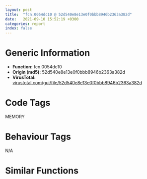```yaml
---
layout: post
title:  "fcn.0054dc10 @ 52d540e8e13e0f0bbb8946b2363a382d"
date:   2021-09-10 15:52:19 +0300
categories: report
index: false
---
```


# Generic Information
- **Function:** fcn.0054dc10
- **Origin (md5):** 52d540e8e13e0f0bbb8946b2363a382d
- **VirusTotal:** [virustotal.com/gui/file/52d540e8e13e0f0bbb8946b2363a382d][virustotal_ref]

# Code Tags
<span class="tag" id="MEMORY">MEMORY</span>


# Behaviour Tags
<span class="bhv-tag" id="na">N/A</span>

# Similar Functions
<script type="text/javascript" src="https://www.gstatic.com/charts/loader.js"></script>
<script type="text/javascript">

    google.charts.load('current', {'packages':['corechart']});
    google.charts.setOnLoadCallback(drawChart);

    function drawChart() {
    var data = new google.visualization.DataTable();
        data.addColumn('number', 'X');
        data.addColumn('number', 'Y');
        data.addColumn({type: 'string', role: 'tooltip', 'p': {'html': true}});
        data.addColumn({'type': 'string', 'role': 'style'});
        
        data.addRows([
    [-2.5402913093566895, 6.822536468505859, '<b><a href="/report/fcn.0054dc10@52d540e8e13e0f0bbb8946b2363a382d">fcn.0054dc10</a><br>@52d540e8e13e0f0bbb8946b2363a382d</b><br>', 'point { fill-color: #e0440e; }'],
[41.6038932800293, 14.766678810119629, '<b><a href="/report/fcn.0056a070@52d540e8e13e0f0bbb8946b2363a382d">fcn.0056a070</a><br>@52d540e8e13e0f0bbb8946b2363a382d</b><br>', 'null'],
[10.701580047607422, 85.27766418457031, '<b><a href="/report/fcn.0054a060@52d540e8e13e0f0bbb8946b2363a382d">fcn.0054a060</a><br>@52d540e8e13e0f0bbb8946b2363a382d</b><br>', 'null'],
[-16.694639205932617, 43.2646598815918, '<b><a href="/report/fcn.005bd2c0@52d540e8e13e0f0bbb8946b2363a382d">fcn.005bd2c0</a><br>@52d540e8e13e0f0bbb8946b2363a382d</b><br>', 'null'],
[-65.09197235107422, 10.867016792297363, '<b><a href="/report/fcn.005be2c0@52d540e8e13e0f0bbb8946b2363a382d">fcn.005be2c0</a><br>@52d540e8e13e0f0bbb8946b2363a382d</b><br>', 'null'],
[-44.278873443603516, -20.830154418945312, '<b><a href="/report/fcn.0054fe20@52d540e8e13e0f0bbb8946b2363a382d">fcn.0054fe20</a><br>@52d540e8e13e0f0bbb8946b2363a382d</b><br>', 'null'],
[-25.75696563720703, 84.70442962646484, '<b><a href="/report/fcn.005bcf00@52d540e8e13e0f0bbb8946b2363a382d">fcn.005bcf00</a><br>@52d540e8e13e0f0bbb8946b2363a382d</b><br>', 'null'],
[19.198747634887695, 46.46913146972656, '<b><a href="/report/fcn.0054a740@52d540e8e13e0f0bbb8946b2363a382d">fcn.0054a740</a><br>@52d540e8e13e0f0bbb8946b2363a382d</b><br>', 'null'],
[-70.03504180908203, 48.531219482421875, '<b><a href="/report/fcn.005bd800@52d540e8e13e0f0bbb8946b2363a382d">fcn.005bd800</a><br>@52d540e8e13e0f0bbb8946b2363a382d</b><br>', 'null'],

        ]);

    var options = {
        title: 'Similarity Plot',
        legend: 'none',
        colors: ['#dedbd9', '#e6693e', '#ec8f6e', '#f3b49f', '#f6c7b6'],
        tooltip: {isHtml: true, trigger: 'both'},
        explorer: {
        actions: ["dragToZoom", "rightClickToReset"],
        },
        chartArea: {
        width: '80%',
        height: '80%'
        },
        width: '100%',
        height: '100%'
    };

    var chart = new google.visualization.ScatterChart(document.getElementById('chart_div'));

    chart.draw(data, options);
    }
    
</script>


<div id="chart_div" style="width: 100%px; height: 100%;"></div>

# Disassembled Code
{% highlight nasm %}

push ebp
mov ebp, esp
push 0xffffffffffffffff
push 0x65f761
mov eax, dword
push eax
sub esp, 0x1c0
push ebx
push esi
push edi
mov eax, dword[section..data]
xor eax, ebp
push eax
lea eax, [ebp-0xc]
mov dword
mov dword[ebp-0x10], esp
mov edi, ecx
mov dword[ebp-0x44], edi
lea ecx, [ebp-0x114]
call fcn.00551ca0
mov dword[ebp-4], 0
lea ecx, [ebp-0xa0]
call fcn.005514b0
mov byte[ebp-4], 1
lea ecx, [ebp-0x104]
call fcn.00550f60
mov byte[ebp-4], 2
lea ecx, [ebp-0x1ac]
call fcn.00555fa0
mov byte[ebp-4], 3
lea ecx, [ebp-0x16c]
call fcn.005551b0
mov byte[ebp-4], 4
lea eax, [ebp-0x14]
push eax
lea ecx, [ebp-0x114]
call fcn.00551e10
mov dword[ebp-0x20], str.wYZMNiX6gN
lea eax, [ebp-0x20]
push eax
lea ecx, [ebp-0xa0]
call fcn.00552bd0
mov dword[ebp-0x20], str.9vQG7SAyvRKPWsjceb0hHgnByKN4jSUTyMJ
lea eax, [ebp-0x20]
push eax
lea ecx, [ebp-0xa0]
call fcn.00552bd0
mov dword[ebp-0x20], str.Pf0b1B7AoZtevNhhkUNLfGzMK8vrQC6CpONAwXd
lea eax, [ebp-0x20]
push eax
lea ecx, [ebp-0xa0]
call fcn.00552c00
lea eax, [ebp-0x14]
push eax
lea ecx, [ebp-0xa0]
call fcn.005515b0
lea eax, [ebp-0xa0]
push eax
lea ecx, [ebp-0x114]
call fcn.00555f30
lea eax, [ebp-0x14]
push eax
lea ecx, [ebp-0x114]
call fcn.00551e30
mov esi, eax
lea eax, [ebp-0x6c]
push eax
lea ecx, [ebp-0x114]
call fcn.00551e10
push dword[esi]
push dword[eax]
call fcn.00572e20
add esp, 8
mov byte[ebp-4], 5
wait
push 0x9e
lea ecx, [ebp-0x104]
call fcn.00552f20
wait
mov dword[ebp-4], 4
jmp 0x54dd5e
mov byte[ebp-0x23], 0xa3
lea eax, [ebp-0x23]
push eax
lea ecx, [ebp-0x104]
call fcn.00553080
lea eax, [ebp-0x14]
push eax
lea ecx, [ebp-0x104]
call fcn.00551150
mov esi, eax
lea eax, [ebp-0x6c]
push eax
lea ecx, [ebp-0x104]
call fcn.00551130
push dword[esi]
push dword[eax]
call fcn.0056fc20
add esp, 8
mov dword[ebp-0x20], 0
lea eax, [ebp-0x20]
push eax
lea ecx, [ebp-0x16c]
call fcn.005560c0
mov dword[eax], 0x62
mov dword[ebp-0x20], 0
lea eax, [ebp-0x20]
push eax
lea ecx, [ebp-0x16c]
call fcn.005560c0
mov dword[eax], 0xf3
movsd xmm0, qword[0x67a980]
movsd qword[ebp-0x30], xmm0
lea eax, [ebp-0x16c]
push eax
lea eax, [ebp-0x30]
push eax
lea ecx, [ebp-0x1ac]
call fcn.00555ff0
mov ecx, eax
call fcn.00555220
mov eax, dword[edi+0xc]
cmp dword[eax+0xa4], 0
je 0x54e1e3
lea ecx, [ebp-0x30]
call fcn.00551340
mov byte[ebp-4], 7
lea ecx, [ebp-0x78]
call fcn.00550f60
mov byte[ebp-4], 8
lea ecx, [ebp-0x3c]
call fcn.00550f60
mov byte[ebp-4], 9
lea ecx, [ebp-0x64]
call fcn.005561d0
mov byte[ebp-4], 0xa
lea ecx, [ebp-0x50]
call fcn.00550f60
mov byte[ebp-4], 0xb
lea ecx, [ebp-0x14c]
call fcn.00552090
mov byte[ebp-4], 0xc
lea ecx, [ebp-0x58]
call fcn.00556540
mov byte[ebp-4], 0xd
lea ecx, [ebp-0x80]
call fcn.00556540
mov byte[ebp-4], 0xe
lea ecx, [ebp-0x8c]
call fcn.00556540
mov byte[ebp-4], 0xf
lea ecx, [ebp-0x98]
call fcn.00556540
mov byte[ebp-4], 0x10
mov dword[ebp-0x20], 0xe994bf5d
lea eax, [ebp-0x20]
push eax
lea ecx, [ebp-0x78]
call fcn.005512a0
lea eax, [ebp-0x40]
push eax
lea ecx, [ebp-0x78]
call fcn.00551150
mov esi, eax
lea eax, [ebp-0x1c]
push eax
lea ecx, [ebp-0x78]
call fcn.00551130
push dword[esi]
push dword[eax]
call fcn.0056fbb0
add esp, 8
lea eax, [ebp-0x78]
push eax
lea ecx, [ebp-0x30]
call fcn.00551400
mov dword[ebp-0xe4], 0xf9faaa6e
lea eax, [ebp-0xe4]
push eax
lea ecx, [ebp-0x3c]
call fcn.005512a0
mov byte[ebp-4], 0x11
wait
push 0x85
lea ecx, [ebp-0x3c]
call fcn.00551270
wait
mov dword[ebp-4], 0x10
jmp 0x54df1a
lea eax, [ebp-0x1c]
push eax
lea ecx, [ebp-0x3c]
call fcn.00551130
lea eax, [ebp-0x1c]
push eax
lea ecx, [ebp-0x3c]
call fcn.00551150
mov esi, eax
lea eax, [ebp-0x40]
push eax
lea ecx, [ebp-0x3c]
call fcn.00551130
push dword[esi]
push dword[eax]
call fcn.0056fa00
add esp, 8
lea eax, [ebp-0x3c]
push eax
lea ecx, [ebp-0x30]
call fcn.00551430
mov dword[ebp-0x40], 0xe64c
lea eax, [ebp-0x40]
push eax
lea eax, [ebp-0x1c]
push eax
lea ecx, [ebp-0x64]
call fcn.00555500
mov dword[ebp-0xec], 0x8ec5
mov byte[ebp-0x15], 0x45
lea eax, [ebp-0x15]
push eax
lea ecx, [ebp-0x50]
call fcn.00556310
mov byte[ebp-0x15], 0x14
lea eax, [ebp-0x15]
push eax
lea ecx, [ebp-0x50]
call fcn.00556310
lea eax, [ebp-0x1c]
push eax
lea ecx, [ebp-0x50]
call fcn.00551150
mov esi, eax
lea eax, [ebp-0x40]
push eax
lea ecx, [ebp-0x50]
call fcn.00551130
push dword[esi]
push dword[eax]
call fcn.00572e40
add esp, 8
lea eax, [ebp-0x50]
push eax
lea eax, [ebp-0xec]
push eax
lea ecx, [ebp-0x64]
call fcn.00556220
mov ecx, eax
call fcn.00556390
mov dword[ebp-0x11c], 0x1ffa7c74
mov byte[ebp-0x28], 0xab
lea eax, [ebp-0x28]
push eax
lea ecx, [ebp-0x58]
call fcn.005565b0
mov dword[eax], 0x1532c89a
mov byte[ebp-0x22], 0xc
lea eax, [ebp-0x22]
push eax
lea ecx, [ebp-0x58]
call fcn.005565b0
mov dword[eax], 0x6c46273a
lea eax, [ebp-0x58]
push eax
lea eax, [ebp-0x11c]
push eax
lea ecx, [ebp-0x14c]
call fcn.005564d0
mov ecx, eax
call fcn.00556590
mov dword[ebp-0xdc], 0x2885c706
mov byte[ebp-0x26], 0xc1
lea eax, [ebp-0x26]
push eax
lea ecx, [ebp-0x80]
call fcn.005565b0
mov dword[eax], 0x3b6e132f
lea ecx, [ebp-0x80]
call fcn.00552370
lea eax, [ebp-0x80]
push eax
lea eax, [ebp-0xdc]
push eax
lea ecx, [ebp-0x14c]
call fcn.005564d0
mov ecx, eax
call fcn.00556590
mov dword[ebp-0x6c], 0x678db9c
lea ecx, [ebp-0x8c]
call fcn.00552370
mov byte[ebp-0x24], 0x96
lea eax, [ebp-0x24]
push eax
lea ecx, [ebp-0x8c]
call fcn.005565b0
mov dword[eax], 0x9299ac95
mov byte[ebp-0x27], 0xae
lea eax, [ebp-0x27]
push eax
lea ecx, [ebp-0x8c]
call fcn.005565b0
mov dword[eax], 0xeafdfa69
lea eax, [ebp-0x8c]
push eax
lea eax, [ebp-0x6c]
push eax
lea ecx, [ebp-0x14c]
call fcn.005564d0
mov ecx, eax
call fcn.00556590
mov dword[ebp-0x14], 0xb50e103d
mov byte[ebp-0x25], 0xc6
lea eax, [ebp-0x25]
push eax
lea ecx, [ebp-0x98]
call fcn.005565b0
mov dword[eax], 0xba784e2b
mov byte[ebp-0x21], 0xdf
lea eax, [ebp-0x21]
push eax
lea ecx, [ebp-0x98]
call fcn.005565b0
mov dword[eax], 0xfd00f45b
lea eax, [ebp-0x1c]
push eax
lea ecx, [ebp-0x98]
call fcn.005515d0
mov byte[ebp-0x15], 0x6b
lea eax, [ebp-0x15]
push eax
lea ecx, [ebp-0x98]
call fcn.00556650
lea eax, [ebp-0x98]
push eax
lea eax, [ebp-0x14]
push eax
lea ecx, [ebp-0x14c]
call fcn.005564d0
mov ecx, eax
call fcn.00556590
push 0x40
push 0x1000
mov eax, dword[edi+0xc]
push dword[eax+0x50]
push 0
call dword[sym.imp.KERNEL32.dll_VirtualAlloc]
mov dword[edi+0x10], eax
mov byte[ebp-4], 0xf
lea ecx, [ebp-0x98]
call fcn.0054a6f0
mov byte[ebp-4], 0xe
lea ecx, [ebp-0x8c]
call fcn.0054a6f0
mov byte[ebp-4], 0xd
lea ecx, [ebp-0x80]
call fcn.0054a6f0
mov byte[ebp-4], 0xc
lea ecx, [ebp-0x58]
call fcn.0054a6f0
mov byte[ebp-4], 0xb
lea ecx, [ebp-0x14c]
call fcn.0054a6a0
mov byte[ebp-4], 0xa
lea ecx, [ebp-0x50]
call fcn.00552f10
mov byte[ebp-4], 9
lea ecx, [ebp-0x64]
call fcn.0054ea10
mov byte[ebp-4], 8
lea ecx, [ebp-0x3c]
call fcn.00550f80
mov byte[ebp-4], 7
lea ecx, [ebp-0x78]
call fcn.00550f80
mov byte[ebp-4], 4
lea ecx, [ebp-0x30]
call fcn.005513a0
lea ecx, [ebp-0x1cc]
call fcn.005566a0
mov byte[ebp-4], 0x13
lea ecx, [ebp-0x124]
call fcn.005514b0
mov byte[ebp-4], 0x14
lea ecx, [ebp-0x90]
call fcn.00550f60
mov byte[ebp-4], 0x15
lea ecx, [ebp-0xc8]
call fcn.00551970
mov byte[ebp-4], 0x16
lea ecx, [ebp-0xa8]
call fcn.005514b0
mov byte[ebp-4], 0x17
lea ecx, [ebp-0xb8]
call fcn.005514b0
mov byte[ebp-4], 0x18
mov dword[ebp-0x14], 0x8a5b
lea eax, [ebp-0x14]
push eax
lea ecx, [ebp-0x124]
call fcn.005528c0
mov dword[ebp-0x14], 0x7bee
lea eax, [ebp-0x14]
push eax
lea ecx, [ebp-0x124]
call fcn.005528f0
mov dword[ebp-0x14], 0x7355367
lea eax, [ebp-0x14]
push eax
lea ecx, [ebp-0x90]
call fcn.00552c30
lea eax, [ebp-0x1c]
push eax
lea ecx, [ebp-0x90]
call fcn.00551150
mov esi, eax
lea eax, [ebp-0x14]
push eax
lea ecx, [ebp-0x90]
call fcn.00551130
push dword[esi]
push dword[eax]
call fcn.0056fbb0
add esp, 8
mov dword[ebp-0xf4], 0x3e953194
mov dword[ebp-0x14], 0
lea eax, [ebp-0x14]
push eax
lea ecx, [ebp-0xa8]
call fcn.00552b60
mov dword[ebp-0x14], 0
lea eax, [ebp-0x14]
push eax
lea ecx, [ebp-0xa8]
call fcn.00552b60
mov dword[ebp-0x14], 0
lea eax, [ebp-0x14]
push eax
lea ecx, [ebp-0xa8]
call fcn.00552b30
mov dword[ebp-0x14], 0
lea eax, [ebp-0x14]
push eax
lea ecx, [ebp-0xa8]
call fcn.00552b30
lea eax, [ebp-0xa8]
push eax
lea eax, [ebp-0xf4]
push eax
lea ecx, [ebp-0xc8]
call fcn.00556770
mov ecx, eax
call fcn.00552b90
mov dword[ebp-0xe0], 0x8f52dc34
mov dword[ebp-0x14], 0
lea eax, [ebp-0x14]
push eax
lea ecx, [ebp-0xb8]
call fcn.00552b30
mov dword[ebp-0x14], 0
lea eax, [ebp-0x14]
push eax
lea ecx, [ebp-0xb8]
call fcn.00552b30
lea eax, [ebp-0xb8]
push eax
lea eax, [ebp-0xe0]
push eax
lea ecx, [ebp-0xc8]
call fcn.00556770
mov ecx, eax
call fcn.00552b90
mov dword[ebp-0x14], 0xbf065336
lea eax, [ebp-0x14]
push eax
lea eax, [ebp-0x1c]
push eax
lea ecx, [ebp-0xc8]
call fcn.005535e0
mov dword[ebp-0x118], 0
lea eax, [ebp-0x118]
push eax
push 0x40
mov eax, dword[edi+0xc]
push dword[eax+0x50]
push dword[edi+0x10]
call dword[sym.imp.KERNEL32.dll_VirtualProtect]
mov eax, dword[edi+0xc]
push dword[eax+0x50]
push 0
push dword[edi+0x10]
call fcn.00607880
mov eax, dword[edi+0xc]
push dword[eax+0x54]
push dword[edi+4]
push dword[edi+0x10]
call fcn.00607230
add esp, 0x18
lea ecx, [ebp-0x84]
call fcn.00550f60
mov byte[ebp-4], 0x19
lea ecx, [ebp-0x18c]
call fcn.00555c10
mov byte[ebp-4], 0x1a
lea ecx, [ebp-0x68]
call fcn.00550f60
mov byte[ebp-4], 0x1b
lea ecx, [ebp-0xc0]
call fcn.00553c90
mov byte[ebp-4], 0x1c
lea ecx, [ebp-0x78]
call fcn.00550f60
mov byte[ebp-4], 0x1d
lea ecx, [ebp-0x5c]
call fcn.00550f60
mov byte[ebp-4], 0x1e
mov dword[ebp-0x14], 0x5fa6
lea eax, [ebp-0x14]
push eax
lea ecx, [ebp-0x84]
call fcn.005523b0
mov dword[ebp-0x14], 0xc510
lea eax, [ebp-0x14]
push eax
lea ecx, [ebp-0x84]
call fcn.005523b0
lea eax, [ebp-0x1c]
push eax
lea ecx, [ebp-0x84]
call fcn.00551150
mov esi, eax
lea eax, [ebp-0x14]
push eax
lea ecx, [ebp-0x84]
call fcn.00551130
push dword[esi]
push dword[eax]
call fcn.0056fb40
add esp, 8
mov dword[ebp-0x14], 0x7701
lea eax, [ebp-0x14]
push eax
lea eax, [ebp-0x1c]
push eax
lea ecx, [ebp-0x18c]
call fcn.00556880
mov dword[ebp-0x128], 0xffffe441
mov dword[ebp-0xe8], 0x72df965c
lea eax, [ebp-0xe8]
push eax
lea ecx, [ebp-0x68]
call fcn.005512a0
mov dword[ebp-0x12c], 0x2575f082
lea eax, [ebp-0x12c]
push eax
lea ecx, [ebp-0x68]
call fcn.005512a0
lea eax, [ebp-0x1c]
push eax
lea ecx, [ebp-0x68]
call fcn.00551150
mov dword[ebp-0xf0], 0x3b838106
lea eax, [ebp-0xf0]
push eax
lea ecx, [ebp-0x68]
call fcn.005512a0
lea eax, [ebp-0x1c]
push eax
lea ecx, [ebp-0x68]
call fcn.00551150
mov esi, eax
lea eax, [ebp-0x14]
push eax
lea ecx, [ebp-0x68]
call fcn.00551130
push dword[esi]
push dword[eax]
call fcn.0056fa50
add esp, 8
lea eax, [ebp-0x68]
push eax
lea eax, [ebp-0x128]
push eax
lea ecx, [ebp-0x18c]
call fcn.00556810
mov ecx, eax
call fcn.00550f90
lea ecx, [ebp-0xc0]
call fcn.00556930
lea eax, [ebp-0x1c]
push eax
lea ecx, [ebp-0x78]
call fcn.00551150
lea eax, [ebp-0x1c]
push eax
lea ecx, [ebp-0x78]
call fcn.00551150
mov esi, eax
lea eax, [ebp-0x14]
push eax
lea ecx, [ebp-0x78]
call fcn.00551130
push dword[esi]
push dword[eax]
call fcn.0056fb40
add esp, 8
mov dword[ebp-0x14], 0x40ee
lea eax, [ebp-0x78]
push eax
lea eax, [ebp-0x14]
push eax
lea ecx, [ebp-0xc0]
call fcn.005568a0
mov ecx, eax
call fcn.00552440
mov dword[ebp-0xf8], 0x3ab1
lea eax, [ebp-0xf8]
push eax
lea ecx, [ebp-0x5c]
call fcn.00552590
lea eax, [ebp-0x1c]
push eax
lea ecx, [ebp-0x5c]
call fcn.00551150
mov dword[ebp-0xd8], 0xfc89
lea eax, [ebp-0xd8]
push eax
lea ecx, [ebp-0x5c]
call fcn.00552590
lea eax, [ebp-0x1c]
push eax
lea ecx, [ebp-0x5c]
call fcn.00551150
mov esi, eax
lea eax, [ebp-0x14]
push eax
lea ecx, [ebp-0x5c]
call fcn.00551130
push dword[esi]
push dword[eax]
call fcn.0056fb60
add esp, 8
mov dword[ebp-0x14], 0x698d
lea eax, [ebp-0x5c]
push eax
lea eax, [ebp-0x14]
push eax
lea ecx, [ebp-0xc0]
call fcn.005568a0
mov ecx, eax
call fcn.00552440
mov eax, dword[edi+0xc]
movzx ecx, word[eax+0x14]
xor ebx, ebx
xor edx, edx
cmp dx, word[eax+6]
jae 0x54e66a
lea esi, [eax+0x2c]
add esi, ecx
push dword[esi-4]
mov eax, dword[esi]
add eax, dword[edi+4]
push eax
mov eax, dword[esi-8]
add eax, dword[edi+0x10]
push eax
call fcn.00607230
add esp, 0xc
inc ebx
lea esi, [esi+0x28]
mov eax, dword[edi+0xc]
movzx eax, word[eax+6]
cmp ebx, eax
jb 0x54e643
lea ecx, [ebp-0x50]
call fcn.00550f60
mov byte[ebp-4], 0x1f
lea ecx, [ebp-0x3c]
call fcn.00550f60
mov byte[ebp-4], 0x20
lea ecx, [ebp-0xd4]
call fcn.00550f60
mov byte[ebp-4], 0x21
lea ecx, [ebp-0xb0]
call fcn.005540c0
mov byte[ebp-4], 0x22
mov dword[ebp-0x14], 0x596bf047
lea eax, [ebp-0x14]
push eax
lea ecx, [ebp-0x50]
call fcn.00552c30
mov dword[ebp-0x14], 0x663c6701
lea eax, [ebp-0x14]
push eax
lea ecx, [ebp-0x50]
call fcn.00552c30
mov dword[ebp-0x14], 0xcdd4f376
lea eax, [ebp-0x14]
push eax
lea ecx, [ebp-0x50]
call fcn.00552c30
lea eax, [ebp-0x1c]
push eax
lea ecx, [ebp-0x50]
call fcn.00551150
mov esi, eax
lea eax, [ebp-0x14]
push eax
lea ecx, [ebp-0x50]
call fcn.00551130
push dword[esi]
push dword[eax]
call fcn.0056fbb0
add esp, 8
mov byte[ebp-4], 0x23
wait
push 0x26
lea ecx, [ebp-0x3c]
call fcn.00556970
wait
mov dword[ebp-4], 0x22
jmp 0x54e728
mov byte[ebp-4], 0x25
wait
push 0x60
lea ecx, [ebp-0x3c]
call fcn.00556970
wait
mov dword[ebp-4], 0x22
jmp 0x54e751
lea eax, [ebp-0x1c]
push eax
lea ecx, [ebp-0x3c]
call fcn.00551130
mov dword[ebp-0x108], 0
lea eax, [ebp-0x108]
push eax
lea ecx, [ebp-0xd4]
call fcn.005512a0
lea eax, [ebp-0x1c]
push eax
lea ecx, [ebp-0xd4]
call fcn.00551130
lea eax, [ebp-0x1c]
push eax
lea ecx, [ebp-0xd4]
call fcn.00551150
mov esi, eax
lea eax, [ebp-0x14]
push eax
lea ecx, [ebp-0xd4]
call fcn.00551130
push dword[esi]
push dword[eax]
call fcn.0056fbb0
add esp, 8
lea eax, [ebp-0xd4]
push eax
lea ecx, [ebp-0x3c]
call fcn.00554310
lea eax, [ebp-0x1c]
push eax
lea ecx, [ebp-0x3c]
call fcn.00551150
mov esi, eax
lea eax, [ebp-0x14]
push eax
lea ecx, [ebp-0x3c]
call fcn.00551130
push dword[esi]
push dword[eax]
call fcn.00572e90
add esp, 8
movsd xmm0, qword[0x67ab70]
movsd qword[ebp-0x30], xmm0
lea eax, [ebp-0x30]
push eax
lea ecx, [ebp-0xb0]
call fcn.00554cc0
movsd xmm0, qword[0x67ada8]
movsd qword[ebp-0x30], xmm0
lea eax, [ebp-0x30]
push eax
lea ecx, [ebp-0xb0]
call fcn.00554cc0
movsd xmm0, qword[0x67ad58]
movsd qword[ebp-0x30], xmm0
lea eax, [ebp-0x30]
push eax
lea ecx, [ebp-0xb0]
call fcn.00554cc0
movsd xmm0, qword[0x67aab0]
movsd qword[ebp-0x30], xmm0
lea eax, [ebp-0x30]
push eax
lea ecx, [ebp-0xb0]
call fcn.00554cc0
mov ecx, edi
call fcn.0054eab0
mov ecx, edi
call fcn.0054fe20
mov eax, dword[edi+0xc]
mov eax, dword[eax+0x28]
add eax, dword[edi+0x10]
call eax
mov esi, eax
mov byte[ebp-4], 0x21
lea ecx, [ebp-0xb0]
call fcn.00551510
mov byte[ebp-4], 0x20
lea ecx, [ebp-0xd4]
call fcn.00550f80
mov byte[ebp-4], 0x1f
lea ecx, [ebp-0x3c]
call fcn.00554200
mov byte[ebp-4], 0x1e
lea ecx, [ebp-0x50]
call fcn.00550f80
mov byte[ebp-4], 0x1d
lea ecx, [ebp-0x5c]
call fcn.00552430
mov byte[ebp-4], 0x1c
lea ecx, [ebp-0x78]
call fcn.00552430
mov byte[ebp-4], 0x1b
lea ecx, [ebp-0xc0]
call fcn.0054c030
mov byte[ebp-4], 0x1a
lea ecx, [ebp-0x68]
call fcn.00550f80
mov byte[ebp-4], 0x19
lea ecx, [ebp-0x18c]
call fcn.0054d630
mov byte[ebp-4], 0x18
lea ecx, [ebp-0x84]
call fcn.00552430
mov byte[ebp-4], 0x17
lea ecx, [ebp-0xb8]
call fcn.00551510
mov byte[ebp-4], 0x16
lea ecx, [ebp-0xa8]
call fcn.00551510
mov byte[ebp-4], 0x15
lea ecx, [ebp-0xc8]
call fcn.0054a600
mov byte[ebp-4], 0x14
lea ecx, [ebp-0x90]
call fcn.00550f80
mov byte[ebp-4], 0x13
lea ecx, [ebp-0x124]
call fcn.00551510
mov byte[ebp-4], 4
lea ecx, [ebp-0x1cc]
call fcn.0054ea60
mov byte[ebp-4], 3
lea ecx, [ebp-0x16c]
call fcn.0054cab0
mov byte[ebp-4], 2
lea ecx, [ebp-0x1ac]
call fcn.0054e9c0
mov byte[ebp-4], 1
lea ecx, [ebp-0x104]
call fcn.00552f10
mov byte[ebp-4], 0
lea ecx, [ebp-0xa0]
call fcn.00551510
mov dword[ebp-4], 0xffffffff
lea ecx, [ebp-0x114]
call fcn.00555f20
mov eax, esi
mov ecx, dword[ebp-0xc]
mov dword
pop ecx
pop edi
pop esi
pop ebx
mov esp, ebp
pop ebp
ret

{% endhighlight %}

[virustotal_ref]: https://www.virustotal.com/gui/file/52d540e8e13e0f0bbb8946b2363a382d